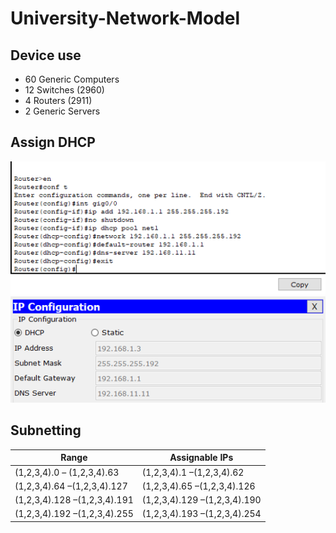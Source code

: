 # University-Network-Model

## Device use
- 60 Generic Computers
- 12 Switches (2960)
- 4 Routers (2911)
- 2 Generic Servers

## Assign DHCP

![image1](image/1.png) 
![image1](image/1.1.png)

## Subnetting



| Range                        | Assignable IPs               |
|------------------------------|------------------------------|
| (1,2,3,4).0 – (1,2,3,4).63   | (1,2,3,4).1 –(1,2,3,4).62    |
| (1,2,3,4).64 –(1,2,3,4).127  | (1,2,3,4).65 –(1,2,3,4).126  |
| (1,2,3,4).128 –(1,2,3,4).191 | (1,2,3,4).129 –(1,2,3,4).190 |
| (1,2,3,4).192 –(1,2,3,4).255 | (1,2,3,4).193 –(1,2,3,4).254 |
